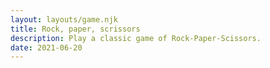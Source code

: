 ```yaml
---
layout: layouts/game.njk
title: Rock, paper, scrissors
description: Play a classic game of Rock-Paper-Scissors.
date: 2021-06-20
---
```


